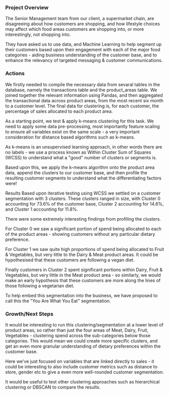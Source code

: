 ### Project Overview
The Senior Management team from our client, a supermarket chain, are disagreeing about how customers are shopping, and how lifestyle choices may affect which food areas customers are shopping into, or more interestingly, not shopping into.

They have asked us to use data, and Machine Learning to help segment up their customers based upon their engagement with each of the major food categories - aiding business understanding of the customer base, and to enhance the relevancy of targeted messaging & customer communications.



### Actions
We firstly needed to compile the necessary data from sevaral tables in the database, namely the transactions table and the product_areas table. We joined together the relevant information using Pandas, and then aggregated the transactional data across product areas, from the most recent six month to a customer level. The final data for clustering is, for each customer, the percentage of sales allocated to each product area.

As a starting point, we test & apply k-means clustering for this task. We need to apply some data pre-processing, most importantly feature scaling to ensure all variables exist on the same scale - a very important consideration for distance based algorithms such as k-means.

As k-means is an unsupervised learning approach, in other words there are no labels - we use a process known as Within Cluster Sum of Squares (WCSS) to understand what a "good" number of clusters or segments is.

Based upon this, we apply the k-means algorithm onto the product area data, append the clusters to our customer base, and then profile the resulting customer segments to understand what the differentiating factors were!


Results
Based upon iterative testing using WCSS we settled on a customer segmentation with 3 clusters. These clusters ranged in size, with Cluster 0 accounting for 73.6% of the customer base, Cluster 2 accounting for 14.6%, and Cluster 1 accounting for 11.8%.

There were some extremely interesting findings from profiling the clusters.

For Cluster 0 we saw a significant portion of spend being allocated to each of the product areas - showing customers without any particular dietary preference.

For Cluster 1 we saw quite high proportions of spend being allocated to Fruit & Vegetables, but very little to the Dairy & Meat product areas. It could be hypothesised that these customers are following a vegan diet.

Finally customers in Cluster 2 spent significant portions within Dairy, Fruit & Vegetables, but very little in the Meat product area - so similarly, we would make an early hypothesis that these customers are more along the lines of those following a vegetarian diet.

To help embed this segmentation into the business, we have proposed to call this the "You Are What You Eat" segmentation.



### Growth/Next Steps
It would be interesting to run this clustering/segmentation at a lower level of product areas, so rather than just the four areas of Meat, Dairy, Fruit, Vegetables - clustering spend across the sub-categories below those categories. This would mean we could create more specific clusters, and get an even more granular understanding of dietary preferences within the customer base.

Here we've just focused on variables that are linked directly to sales - it could be interesting to also include customer metrics such as distance to store, gender etc to give a even more well-rounded customer segmentation.

It would be useful to test other clustering approaches such as hierarchical clustering or DBSCAN to compare the results.
